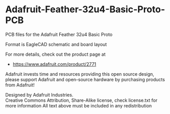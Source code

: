 # Adafruit-Feather-32u4-Basic-Proto-PCB
PCB files for the Adafruit Feather 32u4 Basic Proto

Format is EagleCAD schematic and board layout

For more details, check out the product page at

  * https://www.adafruit.com/product/2771

Adafruit invests time and resources providing this open source design, 
please support Adafruit and open-source hardware by purchasing 
products from Adafruit!

Designed by Adafruit Industries.  
Creative Commons Attribution, Share-Alike license, check license.txt for more information
All text above must be included in any redistribution